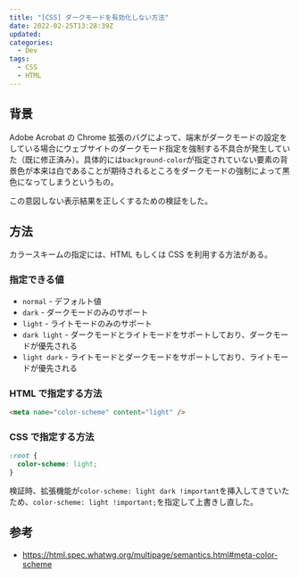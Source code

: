 ```yaml
---
title: "[CSS] ダークモードを有効化しない方法"
date: 2022-02-25T13:28:39Z
updated:
categories:
  - Dev
tags:
  - CSS
  - HTML
---
```


## 背景

Adobe Acrobat の Chrome 拡張のバグによって、端末がダークモードの設定をしている場合にウェブサイトのダークモード指定を強制する不具合が発生していた（既に修正済み）。具体的には`background-color`が指定されていない要素の背景色が本来は白であることが期待されるところをダークモードの強制によって黒色になってしまうというもの。

この意図しない表示結果を正しくするための検証をした。

## 方法

カラースキームの指定には、HTML もしくは CSS を利用する方法がある。

### 指定できる値

- `normal` - デフォルト値
- `dark` - ダークモードのみのサポート
- `light` - ライトモードのみのサポート
- `dark light` - ダークモードとライトモードをサポートしており、ダークモードが優先される
- `light dark` - ライトモードとダークモードをサポートしており、ライトモードが優先される

### HTML で指定する方法

```html
<meta name="color-scheme" content="light" />
```

### CSS で指定する方法

```css
:root {
  color-scheme: light;
}
```

検証時、拡張機能が`color-scheme: light dark !important`を挿入してきていたため、`color-scheme: light !important;`を指定して上書きし直した。

## 参考

- https://html.spec.whatwg.org/multipage/semantics.html#meta-color-scheme
